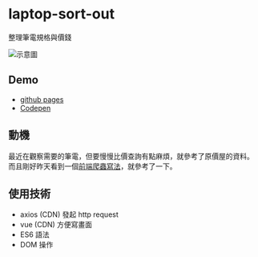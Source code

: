 # laptop-sort-out
整理筆電規格與價錢

![示意圖](https://i.imgur.com/g9pJ2Qa.png)

## Demo
- [github pages](https://ayugioh2003.github.io/laptop-sort-out/)
- [Codepen](https://codepen.io/ayugioh2003/full/yLeodyR)

## 動機

最近在觀察需要的筆電，但要慢慢比價查詢有點麻煩，就參考了原價屋的資料。<br>
而且剛好昨天看到一個[前端爬蟲寫法](https://github.com/tpkahlon/javascript/blob/master/43/script.js)，就參考了一下。

## 使用技術

- axios (CDN) 發起 http request
- vue (CDN) 方便寫畫面
- ES6 語法
- DOM 操作
